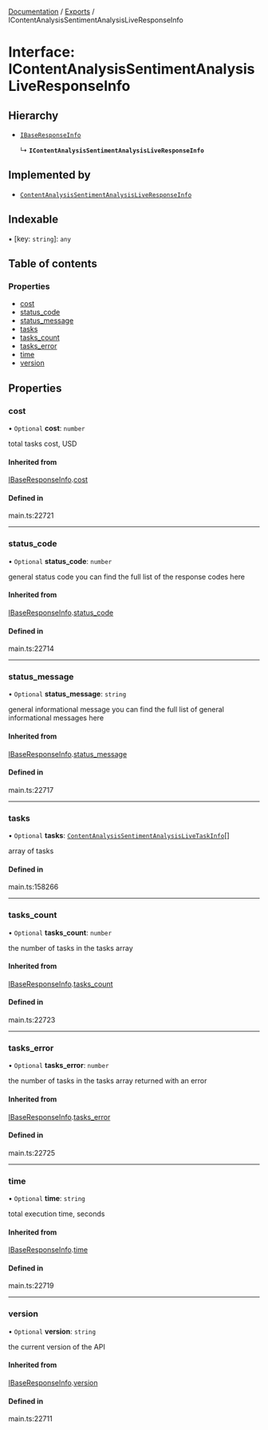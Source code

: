 [Documentation](../README.md) / [Exports](../modules.md) / IContentAnalysisSentimentAnalysisLiveResponseInfo

# Interface: IContentAnalysisSentimentAnalysisLiveResponseInfo

## Hierarchy

- [`IBaseResponseInfo`](IBaseResponseInfo.md)

  ↳ **`IContentAnalysisSentimentAnalysisLiveResponseInfo`**

## Implemented by

- [`ContentAnalysisSentimentAnalysisLiveResponseInfo`](../classes/ContentAnalysisSentimentAnalysisLiveResponseInfo.md)

## Indexable

▪ [key: `string`]: `any`

## Table of contents

### Properties

- [cost](IContentAnalysisSentimentAnalysisLiveResponseInfo.md#cost)
- [status\_code](IContentAnalysisSentimentAnalysisLiveResponseInfo.md#status_code)
- [status\_message](IContentAnalysisSentimentAnalysisLiveResponseInfo.md#status_message)
- [tasks](IContentAnalysisSentimentAnalysisLiveResponseInfo.md#tasks)
- [tasks\_count](IContentAnalysisSentimentAnalysisLiveResponseInfo.md#tasks_count)
- [tasks\_error](IContentAnalysisSentimentAnalysisLiveResponseInfo.md#tasks_error)
- [time](IContentAnalysisSentimentAnalysisLiveResponseInfo.md#time)
- [version](IContentAnalysisSentimentAnalysisLiveResponseInfo.md#version)

## Properties

### cost

• `Optional` **cost**: `number`

total tasks cost, USD

#### Inherited from

[IBaseResponseInfo](IBaseResponseInfo.md).[cost](IBaseResponseInfo.md#cost)

#### Defined in

main.ts:22721

___

### status\_code

• `Optional` **status\_code**: `number`

general status code
you can find the full list of the response codes here

#### Inherited from

[IBaseResponseInfo](IBaseResponseInfo.md).[status_code](IBaseResponseInfo.md#status_code)

#### Defined in

main.ts:22714

___

### status\_message

• `Optional` **status\_message**: `string`

general informational message
you can find the full list of general informational messages here

#### Inherited from

[IBaseResponseInfo](IBaseResponseInfo.md).[status_message](IBaseResponseInfo.md#status_message)

#### Defined in

main.ts:22717

___

### tasks

• `Optional` **tasks**: [`ContentAnalysisSentimentAnalysisLiveTaskInfo`](../classes/ContentAnalysisSentimentAnalysisLiveTaskInfo.md)[]

array of tasks

#### Defined in

main.ts:158266

___

### tasks\_count

• `Optional` **tasks\_count**: `number`

the number of tasks in the tasks array

#### Inherited from

[IBaseResponseInfo](IBaseResponseInfo.md).[tasks_count](IBaseResponseInfo.md#tasks_count)

#### Defined in

main.ts:22723

___

### tasks\_error

• `Optional` **tasks\_error**: `number`

the number of tasks in the tasks array returned with an error

#### Inherited from

[IBaseResponseInfo](IBaseResponseInfo.md).[tasks_error](IBaseResponseInfo.md#tasks_error)

#### Defined in

main.ts:22725

___

### time

• `Optional` **time**: `string`

total execution time, seconds

#### Inherited from

[IBaseResponseInfo](IBaseResponseInfo.md).[time](IBaseResponseInfo.md#time)

#### Defined in

main.ts:22719

___

### version

• `Optional` **version**: `string`

the current version of the API

#### Inherited from

[IBaseResponseInfo](IBaseResponseInfo.md).[version](IBaseResponseInfo.md#version)

#### Defined in

main.ts:22711
